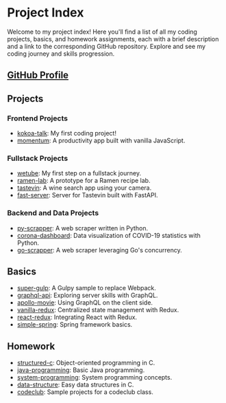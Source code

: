 # Project Index

Welcome to my project index! Here you'll find a list of all my coding projects, basics, and homework assignments, each with a brief description and a link to the corresponding GitHub repository. Explore and see my coding journey and skills progression.

## [GitHub Profile](https://github.com/YuruCoder/YuruCoder)

## Projects

### Frontend Projects

- [kokoa-talk](https://github.com/YuruCoder/kokoa-talk): My first coding project!
- [momentum](https://github.com/YuruCoder/momentum): A productivity app built with vanilla JavaScript.

### Fullstack Projects

- [wetube](https://github.com/YuruCoder/wetube): My first step on a fullstack journey.
- [ramen-lab](https://github.com/YuruCoder/ramen-lab): A prototype for a Ramen recipe lab.
- [tastevin](https://github.com/YuruCoder/tastevin): A wine search app using your camera.
- [fast-server](https://github.com/YuruCoder/fast-server): Server for Tastevin built with FastAPI.

### Backend and Data Projects

- [py-scrapper](https://github.com/YuruCoder/py-scrapper): A web scraper written in Python.
- [corona-dashboard](https://github.com/YuruCoder/corona-dashboard): Data visualization of COVID-19 statistics with Python.
- [go-scrapper](https://github.com/YuruCoder/go-scrapper): A web scraper leveraging Go's concurrency.

## Basics

- [super-gulp](https://github.com/YuruCoder/super-gulp): A Gulpy sample to replace Webpack.
- [graphql-api](https://github.com/YuruCoder/graphql-api): Exploring server skills with GraphQL.
- [apollo-movie](https://github.com/YuruCoder/apollo-movie): Using GraphQL on the client side.
- [vanilla-redux](https://github.com/YuruCoder/vanilla-redux): Centralized state management with Redux.
- [react-redux](https://github.com/YuruCoder/react-redux): Integrating React with Redux.
- [simple-spring](https://github.com/YuruCoder/simple-spring): Spring framework basics.

## Homework

- [structured-c](https://github.com/YuruCoder/structured-c): Object-oriented programming in C.
- [java-programming](https://github.com/YuruCoder/java-programming): Basic Java programming.
- [system-programming](https://github.com/YuruCoder/system-programming): System programming concepts.
- [data-structure](https://github.com/YuruCoder/data-structure): Easy data structures in C.
- [codeclub](https://github.com/YuruCoder/codeclub): Sample projects for a codeclub class.
